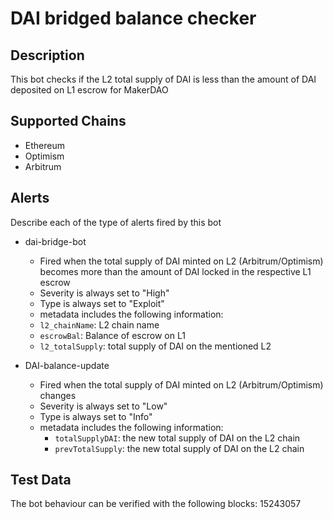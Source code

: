 # DAI bridged balance checker

## Description

This bot checks if the L2 total supply of DAI is less than the amount of DAI deposited on L1 escrow for MakerDAO

## Supported Chains

- Ethereum
- Optimism
- Arbitrum

## Alerts

Describe each of the type of alerts fired by this bot

- dai-bridge-bot
  - Fired when the total supply of DAI minted on L2 (Arbitrum/Optimism) becomes more than the amount of DAI locked in the respective L1 escrow
  - Severity is always set to "High" 
  - Type is always set to "Exploit" 
  - metadata includes the following information:
  - `l2_chainName`: L2 chain name
  - `escrowBal`: Balance of escrow on L1
  - `l2_totalSupply`: total supply of DAI on the mentioned L2


- DAI-balance-update
  - Fired when the total supply of DAI minted on L2 (Arbitrum/Optimism) changes
  - Severity is always set to "Low" 
  - Type is always set to "Info" 
  - metadata includes the following information:
    - `totalSupplyDAI`: the new total supply of DAI on the L2 chain
    - `prevTotalSupply`: the new total supply of DAI on the L2 chain


## Test Data

The bot behaviour can be verified with the following blocks:
15243057